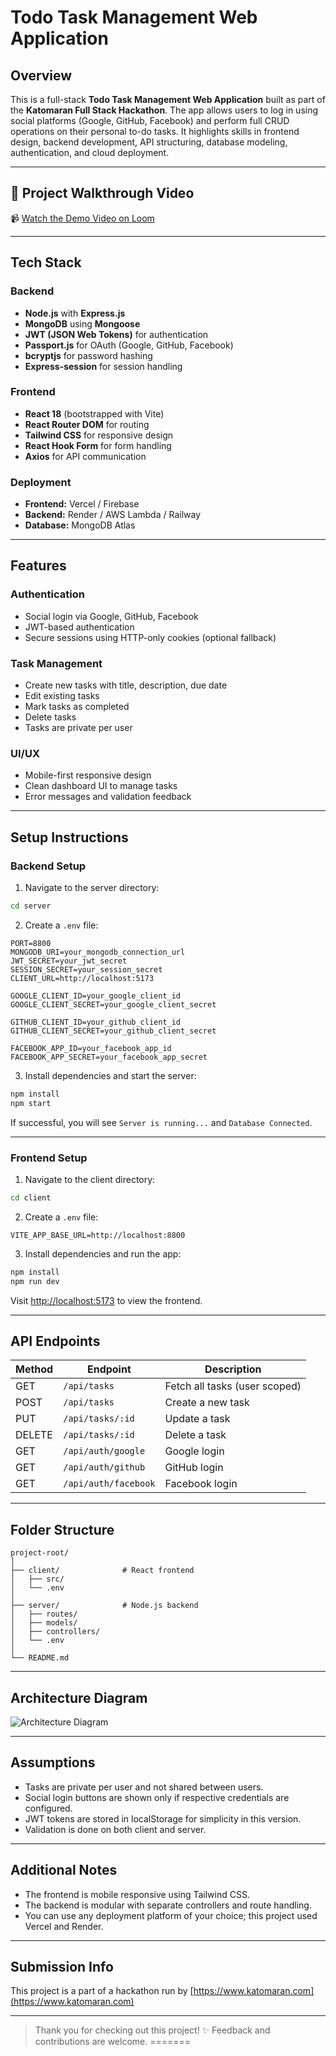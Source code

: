 #  Todo Task Management Web Application

##  Overview

This is a full-stack **Todo Task Management Web Application** built as part of the **Katomaran Full Stack Hackathon**. The app allows users to log in using social platforms (Google, GitHub, Facebook) and perform full CRUD operations on their personal to-do tasks. It highlights skills in frontend design, backend development, API structuring, database modeling, authentication, and cloud deployment.

---

## 🎥 Project Walkthrough Video

📹 [Watch the Demo Video on Loom](https://drive.google.com/file/d/16oExM62GwxW2tUFelyY77RHiPeOctA83/view?usp=sharing)

---

##  Tech Stack

### Backend

- **Node.js** with **Express.js**
- **MongoDB** using **Mongoose**
- **JWT (JSON Web Tokens)** for authentication
- **Passport.js** for OAuth (Google, GitHub, Facebook)
- **bcryptjs** for password hashing
- **Express-session** for session handling

### Frontend

- **React 18** (bootstrapped with Vite)
- **React Router DOM** for routing
- **Tailwind CSS** for responsive design
- **React Hook Form** for form handling
- **Axios** for API communication

### Deployment

- **Frontend:** Vercel / Firebase
- **Backend:** Render / AWS Lambda / Railway
- **Database:** MongoDB Atlas

---

##  Features

###  Authentication

- Social login via Google, GitHub, Facebook
- JWT-based authentication
- Secure sessions using HTTP-only cookies (optional fallback)

###  Task Management

- Create new tasks with title, description, due date
- Edit existing tasks
- Mark tasks as completed
- Delete tasks
- Tasks are private per user

###  UI/UX

- Mobile-first responsive design
- Clean dashboard UI to manage tasks
- Error messages and validation feedback

---

##  Setup Instructions

###  Backend Setup

1. Navigate to the server directory:

```bash
cd server
```

2. Create a `.env` file:

```env
PORT=8800
MONGODB_URI=your_mongodb_connection_url
JWT_SECRET=your_jwt_secret
SESSION_SECRET=your_session_secret
CLIENT_URL=http://localhost:5173

GOOGLE_CLIENT_ID=your_google_client_id
GOOGLE_CLIENT_SECRET=your_google_client_secret

GITHUB_CLIENT_ID=your_github_client_id
GITHUB_CLIENT_SECRET=your_github_client_secret

FACEBOOK_APP_ID=your_facebook_app_id
FACEBOOK_APP_SECRET=your_facebook_app_secret
```

3. Install dependencies and start the server:

```bash
npm install
npm start
```

If successful, you will see `Server is running...` and `Database Connected`.

---

###  Frontend Setup

1. Navigate to the client directory:

```bash
cd client
```

2. Create a `.env` file:

```env
VITE_APP_BASE_URL=http://localhost:8800
```

3. Install dependencies and run the app:

```bash
npm install
npm run dev
```

Visit [http://localhost:5173](http://localhost:5173) to view the frontend.

---

##  API Endpoints

| Method | Endpoint             | Description                   |
| ------ | -------------------- | ----------------------------- |
| GET    | `/api/tasks`         | Fetch all tasks (user scoped) |
| POST   | `/api/tasks`         | Create a new task             |
| PUT    | `/api/tasks/:id`     | Update a task                 |
| DELETE | `/api/tasks/:id`     | Delete a task                 |
| GET    | `/api/auth/google`   | Google login                  |
| GET    | `/api/auth/github`   | GitHub login                  |
| GET    | `/api/auth/facebook` | Facebook login                |

---

##  Folder Structure

```
project-root/
│
├── client/              # React frontend
│   ├── src/
│   └── .env
│
├── server/              # Node.js backend
│   ├── routes/
│   ├── models/
│   ├── controllers/
│   └── .env
│
└── README.md
```

---

##  Architecture Diagram

![Architecture Diagram](https://your-image-link.com/diagram.png)

---


##  Assumptions

- Tasks are private per user and not shared between users.
- Social login buttons are shown only if respective credentials are configured.
- JWT tokens are stored in localStorage for simplicity in this version.
- Validation is done on both client and server.

---

##  Additional Notes

- The frontend is mobile responsive using Tailwind CSS.
- The backend is modular with separate controllers and route handling.
- You can use any deployment platform of your choice; this project used Vercel and Render.

---

##  Submission Info

This project is a part of a hackathon run by [https://www.katomaran.com](https://www.katomaran.com)


---


> Thank you for checking out this project! ✨ Feedback and contributions are welcome.
=======

